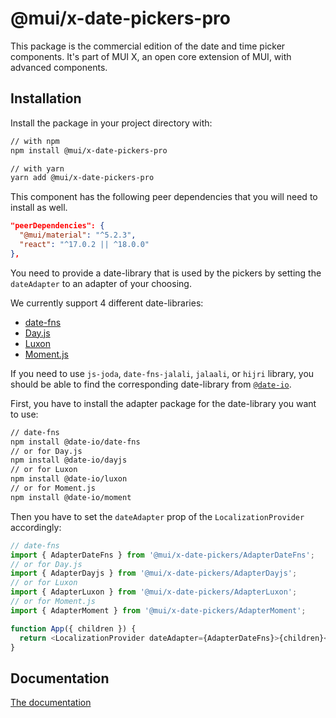 # @mui/x-date-pickers-pro

This package is the commercial edition of the date and time picker components.
It's part of MUI X, an open core extension of MUI, with advanced components.

## Installation

Install the package in your project directory with:

```sh
// with npm
npm install @mui/x-date-pickers-pro

// with yarn
yarn add @mui/x-date-pickers-pro
```

This component has the following peer dependencies that you will need to install as well.

```json
"peerDependencies": {
  "@mui/material": "^5.2.3",
  "react": "^17.0.2 || ^18.0.0"
},
```

You need to provide a date-library that is used by the pickers by setting the `dateAdapter` to an adapter of your choosing.

We currently support 4 different date-libraries:

- [date-fns](https://date-fns.org/)
- [Day.js](https://day.js.org/)
- [Luxon](https://moment.github.io/luxon/#/)
- [Moment.js](https://momentjs.com/)

If you need to use `js-joda`, `date-fns-jalali`, `jalaali`, or `hijri` library, you should be able to find the corresponding date-library from [`@date-io`](https://github.com/dmtrKovalenko/date-io#projects).

First, you have to install the adapter package for the date-library you want to use:

```sh
// date-fns
npm install @date-io/date-fns
// or for Day.js
npm install @date-io/dayjs
// or for Luxon
npm install @date-io/luxon
// or for Moment.js
npm install @date-io/moment
```

Then you have to set the `dateAdapter` prop of the `LocalizationProvider` accordingly:

```js
// date-fns
import { AdapterDateFns } from '@mui/x-date-pickers/AdapterDateFns';
// or for Day.js
import { AdapterDayjs } from '@mui/x-date-pickers/AdapterDayjs';
// or for Luxon
import { AdapterLuxon } from '@mui/x-date-pickers/AdapterLuxon';
// or for Moment.js
import { AdapterMoment } from '@mui/x-date-pickers/AdapterMoment';

function App({ children }) {
  return <LocalizationProvider dateAdapter={AdapterDateFns}>{children}</LocalizationProvider>;
}
```

## Documentation

[The documentation](https://mui.com/x/react-date-pickers/getting-started/)
